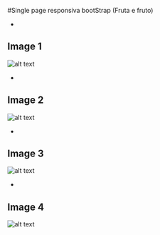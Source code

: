 #Single page responsiva bootStrap (Fruta e fruto)

-
Image 1
-

![alt text](https://raw.githubusercontent.com/gabriel-rosch/landing-page-responsiva_BootStrap/master/imagesProject/imagem1.png)

-
Image 2 
-

![alt text](https://raw.githubusercontent.com/gabriel-rosch/landing-page-responsiva_BootStrap/master/imagesProject/imagem2.png) 

-
Image 3 
-

![alt text](https://raw.githubusercontent.com/gabriel-rosch/landing-page-responsiva_BootStrap/master/imagesProject/imagem3.png) 

-
Image 4 
-

![alt text](https://raw.githubusercontent.com/gabriel-rosch/landing-page-responsiva_BootStrap/master/imagesProject/imagem4.png)
